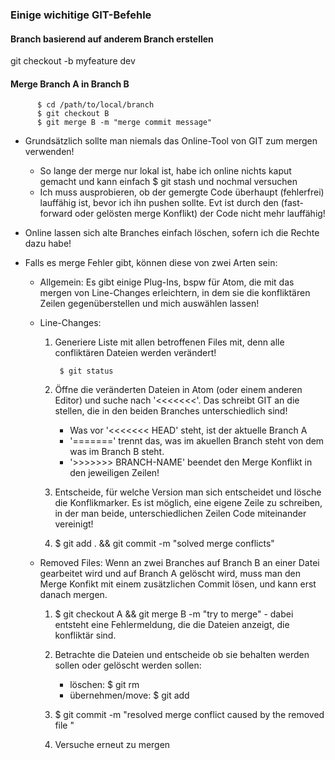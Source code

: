 ### Einige wichitige GIT-Befehle

#### Branch basierend auf anderem Branch erstellen
git checkout -b myfeature dev

#### Merge Branch A in Branch B

          $ cd /path/to/local/branch
          $ git checkout B
          $ git merge B -m "merge commit message"

+ Grundsätzlich sollte man niemals das Online-Tool von GIT zum mergen verwenden!
  + So lange der merge nur lokal ist, habe ich online nichts kaput gemacht und kann einfach $ git stash und nochmal versuchen
  + Ich muss ausprobieren, ob der gemergte Code überhaupt (fehlerfrei) lauffähig ist, bevor ich ihn pushen sollte. Evt ist durch den (fast-forward oder gelösten merge Konflikt) der Code nicht mehr lauffähig!

+ Online lassen sich alte Branches einfach löschen, sofern ich die Rechte dazu habe!

+ Falls es merge Fehler gibt, können diese von zwei Arten sein:
  + Allgemein: Es gibt einige Plug-Ins, bspw für Atom, die mit das mergen von Line-Changes erleichtern, in dem sie die konfliktären Zeilen gegenüberstellen und mich auswählen lassen!
  + Line-Changes:
      1. Generiere Liste mit allen betroffenen Files mit, denn alle confliktären Dateien werden verändert!

              $ git status

      2. Öffne die veränderten Dateien in Atom (oder einem anderen Editor) und suche nach '<<<<<<<'. Das schreibt GIT an die stellen, die in den beiden Branches unterschiedlich sind!
          + Was vor '<<<<<<< HEAD' steht, ist der aktuelle Branch A
          + '=======' trennt das, was im akuellen Branch steht von dem was im Branch B steht.
          + '>>>>>>> BRANCH-NAME' beendet den Merge Konflikt in den jeweiligen Zeilen!

      3. Entscheide, für welche Version man sich entscheidet und lösche die Konflikmarker. Es ist möglich, eine eigene Zeile zu schreiben, in der man beide, unterschiedlichen Zeilen Code miteinander vereinigt!

      4. $ git add . && git commit -m "solved merge conflicts"

  + Removed Files:
      Wenn an zwei Branches auf Branch B an einer Datei gearbeitet wird und auf Branch A gelöscht wird, muss man den Merge Konfikt mit einem zusätzlichen Commit lösen, und kann erst danach mergen.

      1. $ git checkout A && git merge B -m "try to merge" - dabei entsteht eine Fehlermeldung, die die Dateien anzeigt, die konfliktär sind.

      2. Betrachte die Dateien und entscheide ob sie behalten werden sollen oder gelöscht werden sollen:
          + löschen: $ git rm <Datei>
          + übernehmen/move: $ git add <Datei>

      3. $ git commit -m "resolved merge conflict caused by the removed file <Datei>"

      4. Versuche erneut zu mergen
